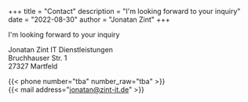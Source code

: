 +++
title = "Contact"
description = "I'm looking forward to your inquiry"
date = "2022-08-30"
author = "Jonatan Zint"
+++

I'm looking forward to your inquiry

Jonatan Zint IT Dienstleistungen  
Bruchhauser Str. 1  
27327 Martfeld  

{{< phone number="tba" number_raw="tba" >}}  
{{< mail address="jonatan@zint-it.de" >}}